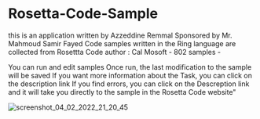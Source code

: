 # Rosetta-Code-Sample
this is an application written by Azzeddine Remmal Sponsored by Mr. Mahmoud Samir Fayed Code samples written in the Ring language are collected from Rosettta Code author : Cal Mosoft - 802 samples - 

You can run and edit samples Once run, the last modification to the sample will be saved
If you want more information about the Task, you can click on the description link
If you find errors, you can click on the Descreption link and it will take you directly to the sample in the Rosetta Code website"

![screenshot_04_02_2022_21_20_45](https://user-images.githubusercontent.com/31375681/152630488-92c7b8ec-2656-46c8-ab2c-4c08106c0c6c.png)
